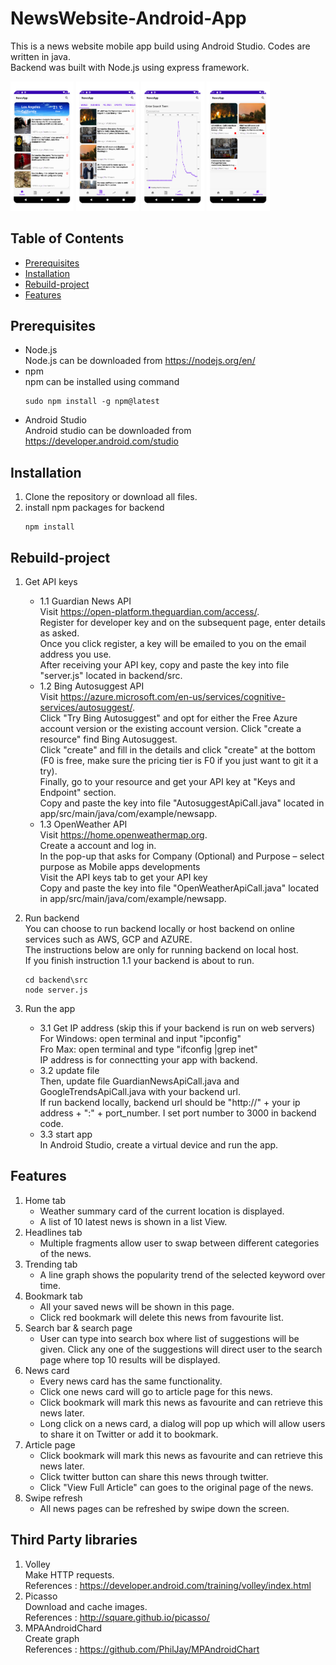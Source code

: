 # NewsWebsite-Android-App
This is a news website mobile app build using Android Studio.
Codes are written in java.  
Backend was built with Node.js using express framework.   

<img src="Homepage.png" width=20% height=20%/> <img src="Headlines.png" width=20% height=20%/> <img src="Trending.png" width=20% height=20%/> <img src="Bookmark.png" width=20% height=20%/>

## Table of Contents
- [Prerequisites](#Prerequisites)
- [Installation](#Installation)
- [Rebuild-project](#Rebuild-project)
- [Features](#Features)

## Prerequisites
- Node.js  
Node.js can be downloaded from <a href="https://nodejs.org/en/">https://nodejs.org/en/</a>  
- npm  
    npm can be installed using command
    ```
    sudo npm install -g npm@latest
    ```
- Android Studio  
Android studio can be downloaded from <a href="https://developer.android.com/studio">https://developer.android.com/studio</a>

## Installation
1. Clone the repository or download all files.
2. install npm packages for backend
    ```
    npm install 
    ```

## Rebuild-project 
1. Get API keys
	- 1.1 Guardian News API  
    Visit <a href="https://open-platform.theguardian.com/access/">https://open-platform.theguardian.com/access/</a>.   
    Register for developer key and on the subsequent page, enter details as asked.  
    Once you click register, a key will be emailed to you on the email address you use.  
    After receiving your API key, copy and paste the key into file "server.js" located in backend/src.
    - 1.2 Bing Autosuggest API  
    Visit <a href="https://azure.microsoft.com/en-us/services/cognitive-services/autosuggest/">https://azure.microsoft.com/en-us/services/cognitive-services/autosuggest/</a>.  
    Click "Try Bing Autosuggest" and opt for either the Free Azure account version or the existing account version. Click "create a resource" find Bing Autosuggest.  
    Click "create" and fill in the details and click "create" at the bottom (F0 is free, make sure the pricing tier is F0 if you just want to git it a try).  
    Finally, go to your resource and get your API key at "Keys and Endpoint" section.  
    Copy and paste the key into file "AutosuggestApiCall.java" located in app/src/main/java/com/example/newsapp.
    - 1.3 OpenWeather API  
    Visit <a href="https://home.openweathermap.org">https://home.openweathermap.org</a>.  
    Create a account and log in.  
    In the pop-up that asks for Company (Optional) and Purpose – select purpose as Mobile apps developments  
    Visit the API keys tab to get your API key  
    Copy and paste the key into file "OpenWeatherApiCall.java" located in app/src/main/java/com/example/newsapp.

2. Run backend  
You can choose to run backend locally or host backend on online services such as AWS, GCP and AZURE.  
The instructions below are only for running backend on local host.  
If you finish instruction 1.1 your backend is about to run.
    ```
    cd backend\src
    node server.js
    ```

3. Run the app  
    - 3.1 Get IP address (skip this if your backend is run on web servers)  
    For Windows: open terminal and input "ipconfig"  
    Fro Max: open terminal and type "ifconfig |grep inet"  
    IP address is for connectting your app with backend.    
    - 3.2 update file  
    Then, update file GuardianNewsApiCall.java and GoogleTrendsApiCall.java with your backend url.  
    If run backend locally, backend url should be "http://" + your ip address + ":" + port_number. I set port number to 3000 in backend code.
    - 3.3 start app  
    In Android Studio, create a virtual device and run the app.

## Features
1. Home tab  
    - Weather summary card of the current location is displayed.
    - A list of 10 latest news is shown in a list View.
2. Headlines tab
    - Multiple fragments allow user to swap between different categories of the news.
3. Trending tab
    - A line graph shows the popularity trend of the selected keyword over time.
4. Bookmark tab
    - All your saved news will be shown in this page.
    - Click red bookmark will delete this news from favourite list.
5. Search bar & search page
    - User can type into search box where list of suggestions will be given. Click any one of the suggestions will direct user to the search page where top 10 results will be displayed.
6. News card
    - Every news card has the same functionality.
    - Click one news card will go to article page for this news.
    - Click bookmark will mark this news as favourite and can retrieve this news later.
    - Long click on a news card, a dialog will pop up which will allow users to share it on Twitter or add it to bookmark.
7. Article page
    - Click bookmark will mark this news as favourite and can retrieve this news later.
    - Click twitter button can share this news through twitter.
    - Click "View Full Article" can goes to the original page of the news.
8. Swipe refresh
    - All news pages can be refreshed by swipe down the screen.


## Third Party libraries
1. Volley  
    Make HTTP requests.  
    References : <a href="https://developer.android.com/training/volley/index.html">https://developer.android.com/training/volley/index.html</a>
2. Picasso  
    Download and cache images.  
    References : <a href="http://square.github.io/picasso/">http://square.github.io/picasso/</a>
3. MPAAndroidChard  
    Create graph  
    References : <a href="https://github.com/PhilJay/MPAndroidChart">https://github.com/PhilJay/MPAndroidChart</a>